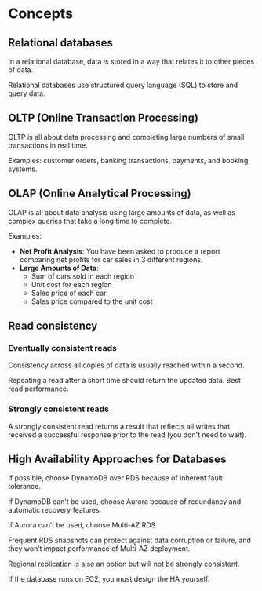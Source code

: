 # Concepts

## Relational databases

In a relational database, data is stored in a way that relates it to other pieces of data. 

Relational databases use structured query language (SQL) to store and query data.


## OLTP (Online Transaction Processing)

OLTP is all about data processing and completing large numbers of small transactions in real time.

Examples: customer orders, banking transactions, payments, and booking systems.


## OLAP (Online Analytical Processing)

OLAP is all about data analysis using large amounts of data, as well as complex queries that take a long time to complete.

Examples:
- **Net Profit Analysis**: You have been asked to produce a report comparing net profits for car sales in 3 different regions.
- **Large Amounts of Data**:
  - Sum of cars sold in each region
  - Unit cost for each region
  - Sales price of each car
  - Sales price compared to the unit cost


## Read consistency

### Eventually consistent reads

Consistency across all copies of data is usually reached within a second.

Repeating a read after a short time should return the updated data. Best read performance.

### Strongly consistent reads

A strongly consistent read returns a result that reflects all writes that received a successful response prior to the read (you don't need to wait).


## High Availability Approaches for Databases

If possible, choose DynamoDB over RDS because of inherent fault tolerance.

If DynamoDB can’t be used, choose Aurora because of redundancy and automatic recovery features.

If Aurora can’t be used, choose Multi-AZ RDS.

Frequent RDS snapshots can protect against data corruption or failure, and they won’t impact performance of Multi-AZ deployment.

Regional replication is also an option but will not be strongly consistent.

If the database runs on EC2, you must design the HA yourself.